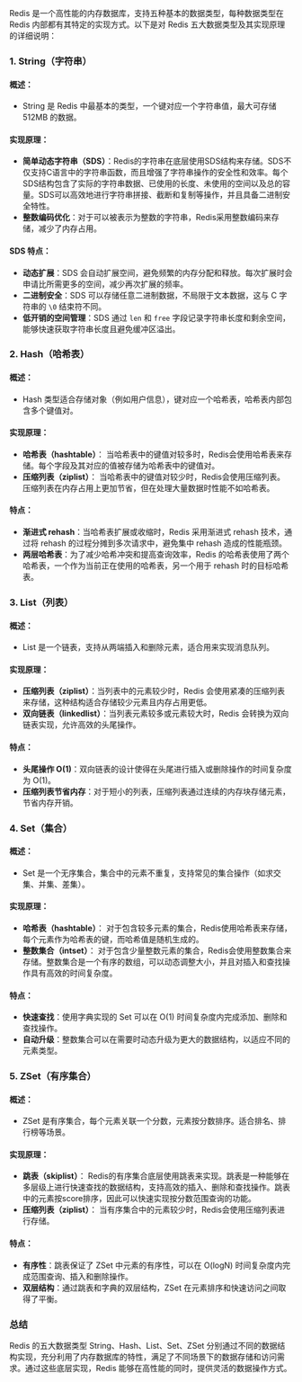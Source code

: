 Redis 是一个高性能的内存数据库，支持五种基本的数据类型，每种数据类型在 Redis 内部都有其特定的实现方式。以下是对 Redis 五大数据类型及其实现原理的详细说明：

### 1. **String（字符串）**

#### **概述：**
- String 是 Redis 中最基本的类型，一个键对应一个字符串值，最大可存储 512MB 的数据。

#### **实现原理：**
- **简单动态字符串（SDS）**：Redis的字符串在底层使用SDS结构来存储。SDS不仅支持C语言中的字符串函数，而且增强了字符串操作的安全性和效率。每个SDS结构包含了实际的字符串数据、已使用的长度、未使用的空间以及总的容量。SDS可以高效地进行字符串拼接、截断和复制等操作，并且具备二进制安全特性。
- **整数编码优化**：对于可以被表示为整数的字符串，Redis采用整数编码来存储，减少了内存占用。
#### **SDS 特点：**
- **动态扩展**：SDS 会自动扩展空间，避免频繁的内存分配和释放。每次扩展时会申请比所需更多的空间，减少再次扩展的频率。
- **二进制安全**：SDS 可以存储任意二进制数据，不局限于文本数据，这与 C 字符串的 `\0` 结束符不同。
- **低开销的空间管理**：SDS 通过 `len` 和 `free` 字段记录字符串长度和剩余空间，能够快速获取字符串长度且避免缓冲区溢出。

### 2. **Hash（哈希表）**

#### **概述：**
- Hash 类型适合存储对象（例如用户信息），键对应一个哈希表，哈希表内部包含多个键值对。

#### **实现原理：**
- **哈希表（hashtable）**： 当哈希表中的键值对较多时，Redis会使用哈希表来存储。每个字段及其对应的值被存储为哈希表中的键值对。
- **压缩列表（ziplist）**： 当哈希表中的键值对较少时，Redis会使用压缩列表。压缩列表在内存占用上更加节省，但在处理大量数据时性能不如哈希表。

#### **特点：**
- **渐进式 rehash**：当哈希表扩展或收缩时，Redis 采用渐进式 rehash 技术，通过将 rehash 的过程分摊到多次请求中，避免集中 rehash 造成的性能瓶颈。
- **两层哈希表**：为了减少哈希冲突和提高查询效率，Redis 的哈希表使用了两个哈希表，一个作为当前正在使用的哈希表，另一个用于 rehash 时的目标哈希表。

### 3. **List（列表）**

#### **概述：**
- List 是一个链表，支持从两端插入和删除元素，适合用来实现消息队列。

#### **实现原理：**
- **压缩列表（ziplist）**：当列表中的元素较少时，Redis 会使用紧凑的压缩列表来存储，这种结构适合存储较少元素且内存占用更低。
- **双向链表（linkedlist）**：当列表元素较多或元素较大时，Redis 会转换为双向链表实现，允许高效的头尾操作。

#### **特点：**
- **头尾操作 O(1)**：双向链表的设计使得在头尾进行插入或删除操作的时间复杂度为 O(1)。
- **压缩列表节省内存**：对于短小的列表，压缩列表通过连续的内存块存储元素，节省内存开销。

### 4. **Set（集合）**

#### **概述：**
- Set 是一个无序集合，集合中的元素不重复，支持常见的集合操作（如求交集、并集、差集）。

#### **实现原理：**
- **哈希表（hashtable）**： 对于包含较多元素的集合，Redis使用哈希表来存储，每个元素作为哈希表的键，而哈希值是随机生成的。
- **整数集合（intset）**： 对于包含少量整数元素的集合，Redis会使用整数集合来存储。整数集合是一个有序的数组，可以动态调整大小，并且对插入和查找操作具有高效的时间复杂度。

#### **特点：**
- **快速查找**：使用字典实现的 Set 可以在 O(1) 时间复杂度内完成添加、删除和查找操作。
- **自动升级**：整数集合可以在需要时动态升级为更大的数据结构，以适应不同的元素类型。

### 5. **ZSet（有序集合）**

#### **概述：**
- ZSet 是有序集合，每个元素关联一个分数，元素按分数排序。适合排名、排行榜等场景。

#### **实现原理：**
- **跳表（skiplist）**： Redis的有序集合底层使用跳表来实现。跳表是一种能够在多层级上进行快速查找的数据结构，支持高效的插入、删除和查找操作。跳表中的元素按score排序，因此可以快速实现按分数范围查询的功能。
- **压缩列表（ziplist）**： 当有序集合中的元素较少时，Redis会使用压缩列表进行存储。

#### **特点：**
- **有序性**：跳表保证了 ZSet 中元素的有序性，可以在 O(logN) 时间复杂度内完成范围查询、插入和删除操作。
- **双层结构**：通过跳表和字典的双层结构，ZSet 在元素排序和快速访问之间取得了平衡。

### 总结

Redis 的五大数据类型 String、Hash、List、Set、ZSet 分别通过不同的数据结构实现，充分利用了内存数据库的特性，满足了不同场景下的数据存储和访问需求。通过这些底层实现，Redis 能够在高性能的同时，提供灵活的数据操作方式。